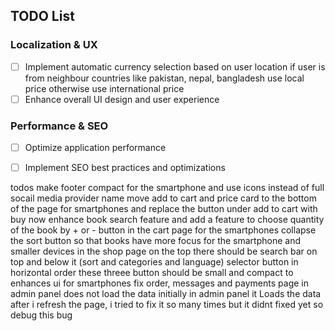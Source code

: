 ## TODO List


### Localization & UX
- [ ] Implement automatic currency selection based on user location if user is from neighbour countries like pakistan, nepal, bangladesh use local price otherwise use international price 
- [ ] Enhance overall UI design and user experience

### Performance & SEO
- [ ] Optimize application performance
- [ ] Implement SEO best practices and optimizations


todos
make footer compact for the smartphone and use icons instead of full socail media provider name 
move add to cart and price card to the bottom of the page for smartphones and replace the button under add to cart with buy now 
enhance book search feature 
and add a feature to choose quantity of the book by + or - button in the cart page
for the smartphones collapse the sort button so that books have more focus
for the smartphone and smaller devices in the shop page on the top there should be search bar on top and below it (sort and categories and language) selector button in horizontal order  these threee button should be small and compact to enhances ui for smartphones 
fix order, messages and payments page in admin panel does not load the data initially in admin panel it Loads the data after i refresh the page, i tried to fix it so many times but it didnt fixed yet so debug this bug 